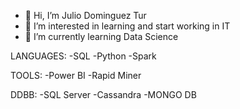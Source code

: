 - 👋 Hi, I’m Julio Dominguez Tur
- 👀 I’m interested in learning and start working in IT
- 🌱 I’m currently learning Data Science

LANGUAGES:
-SQL
-Python
-Spark

TOOLS: 
-Power BI
-Rapid Miner

DDBB:
-SQL Server
-Cassandra
-MONGO DB

<!---
JulioDominguezTur/JulioDominguezTur is a ✨ special ✨ repository because its `README.md` (this file) appears on your GitHub profile.
You can click the Preview link to take a look at your changes.
--->
